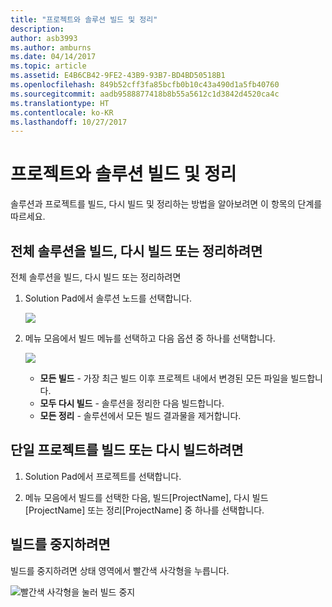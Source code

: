 ```yaml
---
title: "프로젝트와 솔루션 빌드 및 정리"
description: 
author: asb3993
ms.author: amburns
ms.date: 04/14/2017
ms.topic: article
ms.assetid: E4B6CB42-9FE2-43B9-93B7-BD4BD50518B1
ms.openlocfilehash: 849b52cff3fa85bcfb0b10c43a490d1a5fb40760
ms.sourcegitcommit: aadb9588877418b8b55a5612c1d3842d4520ca4c
ms.translationtype: HT
ms.contentlocale: ko-KR
ms.lasthandoff: 10/27/2017
---
```

# <a name="building-and-cleaning-projects-and-solutions"></a>프로젝트와 솔루션 빌드 및 정리

솔루션과 프로젝트를 빌드, 다시 빌드 및 정리하는 방법을 알아보려면 이 항목의 단계를 따르세요.

## <a name="to-build-rebuild-or-clean-an-entire-solution"></a>전체 솔루션을 빌드, 다시 빌드 또는 정리하려면

전체 솔루션을 빌드, 다시 빌드 또는 정리하려면

1. Solution Pad에서 솔루션 노드를 선택합니다.

    ![](media/compiling-and-building-image1.png)

2. 메뉴 모음에서 빌드 메뉴를 선택하고 다음 옵션 중 하나를 선택합니다.

    ![](media/compiling-and-building-image2.png)

    * **모든 빌드** - 가장 최근 빌드 이후 프로젝트 내에서 변경된 모든 파일을 빌드합니다.
    * **모두 다시 빌드** - 솔루션을 정리한 다음 빌드합니다.
    * **모든 정리** - 솔루션에서 모든 빌드 결과물을 제거합니다.



## <a name="to-build-or-rebuild-a-single-project"></a>단일 프로젝트를 빌드 또는 다시 빌드하려면

1. Solution Pad에서 프로젝트를 선택합니다.

2. 메뉴 모음에서 빌드를 선택한 다음, 빌드[ProjectName], 다시 빌드[ProjectName] 또는 정리[ProjectName] 중 하나를 선택합니다.


## <a name="to-stop-a-build"></a>빌드를 중지하려면

빌드를 중지하려면 상태 영역에서 빨간색 사각형을 누릅니다.

 ![빨간색 사각형을 눌러 빌드 중지](media/compiling-and-building-image3.png)